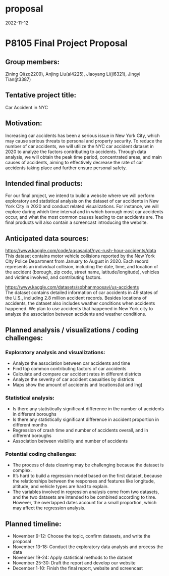 proposal
================
2022-11-12

# P8105 Final Project Proposal

## Group members:

Zining Qi(zq2209), Anjing Liu(al4225), Jiaoyang Li(jl6321), Jingyi
Tian(jt3387)

## Tentative project title:

Car Accident in NYC

## Motivation:

Increasing car accidents has been a serious issue in New York City,
which may cause serious threats to personal and property security. To
reduce the number of car accidents, we will utilize the NYC car accident
dataset in 2020 to analyze the factors contributing to accidents.
Through data analysis, we will obtain the peak time period, concentrated
areas, and main causes of accidents, aiming to effectively decrease the
rate of car accidents taking place and further ensure personal safety.

## Intended final products:

For our final project, we intend to build a website where we will
perform exploratory and statistical analysis on the dataset of car
accidents in New York City in 2020 and conduct related visualizations.
For instance, we will explore during which time interval and in which
borough most car accidents occur, and what the most common causes
leading to car accidents are. The final products will also contain a
screencast introducing the website.

## Anticipated data sources:

<https://www.kaggle.com/code/aqsasadaf/nyc-rush-hour-accidents/data>  
This dataset contains motor vehicle collisions reported by the New York
City Police Department from January to August in 2020. Each record
represents an individual collision, including the date, time, and
location of the accident (borough, zip code, street name,
latitude/longitude), vehicles and victims involved, and contributing
factors.

<https://www.kaggle.com/datasets/sobhanmoosavi/us-accidents>  
The dataset contains detailed information of car accidents in 49 states
of the U.S., including 2.8 million accident records. Besides locations
of accidents, the dataset also includes weather conditions when
accidents happened. We plan to use accidents that happened in New York
city to analyze the association between accidents and weather
conditions.

## Planned analysis / visualizations / coding challenges:

### Exploratory analysis and visualizations:

-   Analyze the association between car accidents and time  
-   Find top common contributing factors of car accidents  
-   Calculate and compare car accident rates in different districts  
-   Analyze the severity of car accident casualties by districts  
-   Maps show the amount of accidents and locations(lat and lng)

### Statistical analysis:

-   Is there any statistically significant difference in the number of
    accidents in different boroughs  
-   Is there any statistically significant difference in accident
    proportion in different months  
-   Regression of crash time and number of accidents overall, and in
    different boroughs
-   Association between visibility and number of accidents

### Potential coding challenges:

-   The process of data cleaning may be challenging because the dataset
    is complex.
-   It’s hard to build a regression model based on the first dataset,
    because the relationships between the responses and features like
    longitude, altitude, and vehicle types are hard to explain.
-   The variables involved in regression analysis come from two
    datasets, and the two datasets are intended to be combined according
    to time. However, the overlapped dates account for a small
    proportion, which may affect the regression analysis.

## Planned timeline:

-   November 9-12: Choose the topic, confirm datasets, and write the
    proposal
-   November 13-18: Conduct the exploratory data analysis and process
    the data
-   November 19-24: Apply statistical methods to the dataset
-   November 25-30: Draft the report and develop our website
-   December 1-10: Finish the final report, website and screencast
